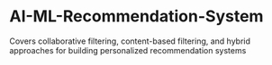 # AI-ML-Recommendation-System
Covers collaborative filtering, content-based filtering, and hybrid approaches for building personalized recommendation systems
